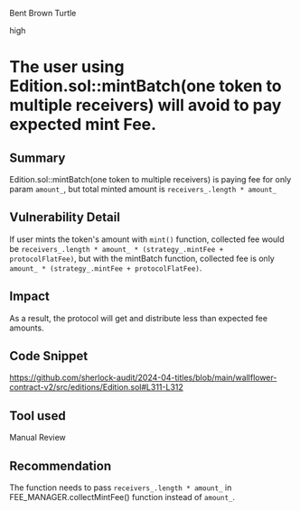 Bent Brown Turtle

high

# The user using Edition.sol::mintBatch(one token to multiple receivers) will avoid to pay expected mint Fee.

## Summary
Edition.sol::mintBatch(one token to multiple receivers) is paying fee for only param `amount_`, but total minted amount is `receivers_.length * amount_`

## Vulnerability Detail
If user mints the token's amount with `mint()` function, collected fee would be `receivers_.length * amount_ * (strategy_.mintFee + protocolFlatFee)`,
but with the mintBatch function, collected fee is only `amount_ * (strategy_.mintFee + protocolFlatFee)`.

## Impact
As a result, the protocol will get and distribute less than expected fee amounts.

## Code Snippet
https://github.com/sherlock-audit/2024-04-titles/blob/main/wallflower-contract-v2/src/editions/Edition.sol#L311-L312

## Tool used

Manual Review

## Recommendation
The function needs to pass `receivers_.length * amount_` in FEE_MANAGER.collectMintFee() function instead of `amount_`.